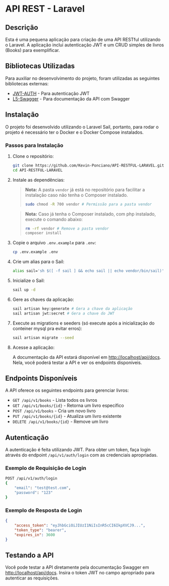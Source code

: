 # API REST - Laravel

## Descrição

Esta é uma pequena aplicação para criação de uma API RESTful utilizando o Laravel. A aplicação inclui autenticação JWT e
um CRUD simples de livros (Books) para exemplificar.

## Bibliotecas Utilizadas

Para auxiliar no desenvolvimento do projeto, foram utilizadas as seguintes bibliotecas externas:

- [JWT-AUTH](https://jwt-auth.readthedocs.io/en/develop/) - Para autenticação JWT
- [L5-Swagger](https://github.com/DarkaOnLine/L5-Swagger) - Para documentação da API com Swagger

## Instalação

O projeto foi desenvolvido utilizando o Laravel Sail, portanto, para rodar o projeto é necessário ter o Docker e o
Docker Compose instalados.

### Passos para Instalação

1. Clone o repositório:

    ```bash
    git clone https://github.com/Kevin-Ponciano/API-RESTFUL-LARAVEL.git
    cd API-RESTFUL-LARAVEL
    ```

2. Instale as dependências:

   > **Nota:** A pasta `vendor` já está no repositório para facilitar a instalação caso não tenha o Composer instalado.
   > ```bash
   > sudo chmod -R 700 vendor # Permissão para a pasta vendor
   > ```

   > **Nota:** Caso já tenha o Composer instalado, com php instalado, execute o comando abaixo:
   > ```bash
    > rm -rf vendor # Remove a pasta vendor
    > composer install
    > ```

3. Copie o arquivo `.env.example` para `.env`:

    ```bash
    cp .env.example .env
    ```

4. Crie um alias para o Sail:

    ```bash
    alias sail='sh $([ -f sail ] && echo sail || echo vendor/bin/sail)'
    ```

5. Inicialize o Sail:

    ```bash
    sail up -d
    ```

6. Gere as chaves da aplicação:

    ```bash
    sail artisan key:generate # Gera a chave da aplicação
    sail artisan jwt:secret # Gera a chave do JWT
    ```

7. Execute as migrations e seeders (só execute após a inicialização do conteiner mysql pra evitar erros):

    ```bash
    sail artisan migrate --seed
    ```

8. Acesse a aplicação:

   A documentação da API estará disponível em [http://localhost/api/docs](http://localhost/api/docs).   
   Nela, você poderá testar a API e ver os endpoints disponíveis.

## Endpoints Disponíveis

A API oferece os seguintes endpoints para gerenciar livros:

- `GET /api/v1/books` - Lista todos os livros
- `GET /api/v1/books/{id}` - Retorna um livro específico
- `POST /api/v1/books` - Cria um novo livro
- `PUT /api/v1/books/{id}` - Atualiza um livro existente
- `DELETE /api/v1/books/{id}` - Remove um livro

## Autenticação

A autenticação é feita utilizando JWT. Para obter um token, faça login através do endpoint `/api/v1/auth/login` com as
credenciais apropriadas.

### Exemplo de Requisição de Login

```bash
POST /api/v1/auth/login
{
    "email": "test@test.com",
    "password": "123"
}
```

### Exemplo de Resposta de Login

```json
{
    "access_token": "eyJhbGciOiJIUzI1NiIsInR5cCI6IkpXVCJ9...",
    "token_type": "bearer",
    "expires_in": 3600
}
```

## Testando a API

Você pode testar a API diretamente pela documentação Swagger em [http://localhost/api/docs](http://localhost/api/docs).
Insira o token JWT no campo apropriado para autenticar as requisições.
